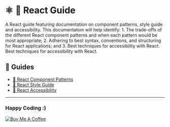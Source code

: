 # ⚛️ 📕 React Guide
A React guide featuring documentation on component patterns, style guide and accessibility. This documentation will help identify: 1. The trade-offs of the different React component patterns and when each pattern would be most appropriate; 2. Adhering to best syntax, conventions, and structuring for React applications; and 3. Best techniques for accessibility with React. Best techniques for accessibility with React.


## 📕 Guides
- [🚀 React Component Patterns](react-component-patterns.md)
- [💅 React Style Guide](react-style-guide.md)
- [📐 React Accessibility](react-accessibility.md)

---

### Happy Coding :)

[![Buy Me A Coffee](https://www.buymeacoffee.com/assets/img/custom_images/purple_img.png)](https://www.buymeacoffee.com/dyMHPEW)

